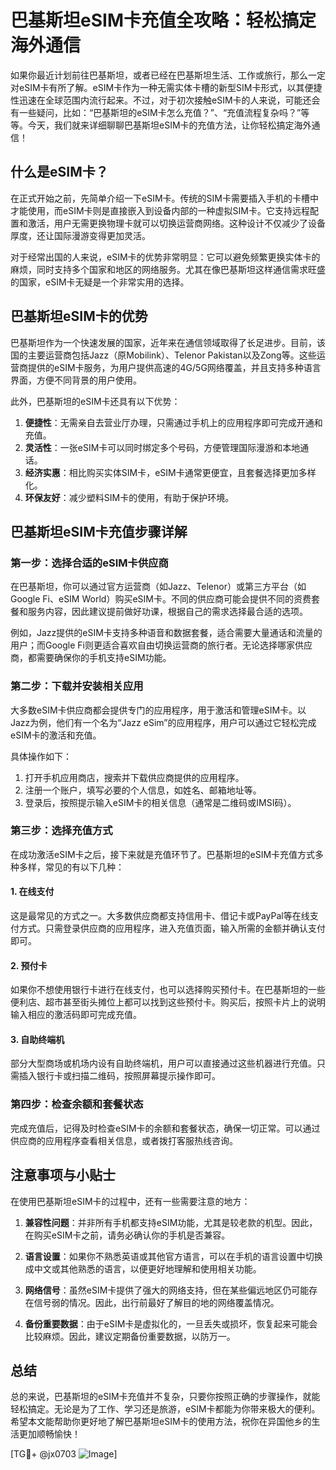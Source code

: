 # 巴基斯坦eSIM卡充值全攻略：轻松搞定海外通信

如果你最近计划前往巴基斯坦，或者已经在巴基斯坦生活、工作或旅行，那么一定对eSIM卡有所了解。eSIM卡作为一种无需实体卡槽的新型SIM卡形式，以其便捷性迅速在全球范围内流行起来。不过，对于初次接触eSIM卡的人来说，可能还会有一些疑问，比如：“巴基斯坦的eSIM卡怎么充值？”、“充值流程复杂吗？”等等。今天，我们就来详细聊聊巴基斯坦eSIM卡的充值方法，让你轻松搞定海外通信！

## 什么是eSIM卡？

在正式开始之前，先简单介绍一下eSIM卡。传统的SIM卡需要插入手机的卡槽中才能使用，而eSIM卡则是直接嵌入到设备内部的一种虚拟SIM卡。它支持远程配置和激活，用户无需更换物理卡就可以切换运营商网络。这种设计不仅减少了设备厚度，还让国际漫游变得更加灵活。

对于经常出国的人来说，eSIM卡的优势非常明显：它可以避免频繁更换实体卡的麻烦，同时支持多个国家和地区的网络服务。尤其在像巴基斯坦这样通信需求旺盛的国家，eSIM卡无疑是一个非常实用的选择。

## 巴基斯坦eSIM卡的优势

巴基斯坦作为一个快速发展的国家，近年来在通信领域取得了长足进步。目前，该国的主要运营商包括Jazz（原Mobilink）、Telenor Pakistan以及Zong等。这些运营商提供的eSIM卡服务，为用户提供高速的4G/5G网络覆盖，并且支持多种语言界面，方便不同背景的用户使用。

此外，巴基斯坦的eSIM卡还具有以下优势：

1. **便捷性**：无需亲自去营业厅办理，只需通过手机上的应用程序即可完成开通和充值。
2. **灵活性**：一张eSIM卡可以同时绑定多个号码，方便管理国际漫游和本地通话。
3. **经济实惠**：相比购买实体SIM卡，eSIM卡通常更便宜，且套餐选择更加多样化。
4. **环保友好**：减少塑料SIM卡的使用，有助于保护环境。

## 巴基斯坦eSIM卡充值步骤详解

### 第一步：选择合适的eSIM卡供应商

在巴基斯坦，你可以通过官方运营商（如Jazz、Telenor）或第三方平台（如Google Fi、eSIM World）购买eSIM卡。不同的供应商可能会提供不同的资费套餐和服务内容，因此建议提前做好功课，根据自己的需求选择最合适的选项。

例如，Jazz提供的eSIM卡支持多种语音和数据套餐，适合需要大量通话和流量的用户；而Google Fi则更适合喜欢自由切换运营商的旅行者。无论选择哪家供应商，都需要确保你的手机支持eSIM功能。

### 第二步：下载并安装相关应用

大多数eSIM卡供应商都会提供专门的应用程序，用于激活和管理eSIM卡。以Jazz为例，他们有一个名为“Jazz eSim”的应用程序，用户可以通过它轻松完成eSIM卡的激活和充值。

具体操作如下：
1. 打开手机应用商店，搜索并下载供应商提供的应用程序。
2. 注册一个账户，填写必要的个人信息，如姓名、邮箱地址等。
3. 登录后，按照提示输入eSIM卡的相关信息（通常是二维码或IMSI码）。

### 第三步：选择充值方式

在成功激活eSIM卡之后，接下来就是充值环节了。巴基斯坦的eSIM卡充值方式多种多样，常见的有以下几种：

#### 1. 在线支付
这是最常见的方式之一。大多数供应商都支持信用卡、借记卡或PayPal等在线支付方式。只需登录供应商的应用程序，进入充值页面，输入所需的金额并确认支付即可。

#### 2. 预付卡
如果你不想使用银行卡进行在线支付，也可以选择购买预付卡。在巴基斯坦的一些便利店、超市甚至街头摊位上都可以找到这些预付卡。购买后，按照卡片上的说明输入相应的激活码即可完成充值。

#### 3. 自助终端机
部分大型商场或机场内设有自助终端机，用户可以直接通过这些机器进行充值。只需插入银行卡或扫描二维码，按照屏幕提示操作即可。

### 第四步：检查余额和套餐状态

完成充值后，记得及时检查eSIM卡的余额和套餐状态，确保一切正常。可以通过供应商的应用程序查看相关信息，或者拨打客服热线咨询。

## 注意事项与小贴士

在使用巴基斯坦eSIM卡的过程中，还有一些需要注意的地方：

1. **兼容性问题**：并非所有手机都支持eSIM功能，尤其是较老款的机型。因此，在购买eSIM卡之前，请务必确认你的手机是否兼容。
   
2. **语言设置**：如果你不熟悉英语或其他官方语言，可以在手机的语言设置中切换成中文或其他熟悉的语言，以便更好地理解和使用相关功能。

3. **网络信号**：虽然eSIM卡提供了强大的网络支持，但在某些偏远地区仍可能存在信号弱的情况。因此，出行前最好了解目的地的网络覆盖情况。

4. **备份重要数据**：由于eSIM卡是虚拟化的，一旦丢失或损坏，恢复起来可能会比较麻烦。因此，建议定期备份重要数据，以防万一。

## 总结

总的来说，巴基斯坦的eSIM卡充值并不复杂，只要你按照正确的步骤操作，就能轻松搞定。无论是为了工作、学习还是旅游，eSIM卡都能为你带来极大的便利。希望本文能帮助你更好地了解巴基斯坦eSIM卡的使用方法，祝你在异国他乡的生活更加顺畅愉快！

[TG💪+ @jx0703 ![Image](https://github.com/user-attachments/assets/dbca1d08-cadb-493c-b0ec-ad6f7a83f270)]